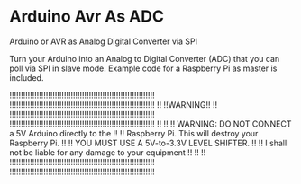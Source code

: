 # Arduino Avr As ADC
Arduino or AVR as Analog Digital Converter via SPI

Turn your Arduino into an Analog to Digital Converter (ADC) that you can poll via SPI in slave mode. Example code for a Raspberry Pi as master is included.

!!!!!!!!!!!!!!!!!!!!!!!!!!!!!!!!!!!!!!!!!!!!!!!!!!!!!!!!!!!!!!!!
!!!!!!!!!!!!!!!!!!!!!!!!!!!!!!!!!!!!!!!!!!!!!!!!!!!!!!!!!!!!!!!!
!!                         !!WARNING!!                        !!   
!!!!!!!!!!!!!!!!!!!!!!!!!!!!!!!!!!!!!!!!!!!!!!!!!!!!!!!!!!!!!!!!
!!!!!!!!!!!!!!!!!!!!!!!!!!!!!!!!!!!!!!!!!!!!!!!!!!!!!!!!!!!!!!!!
!!                                                            !!
!! WARNING: DO NOT CONNECT a 5V Arduino directly to the       !!
!! Raspberry Pi. This will destroy your Raspberry Pi.         !!
!! YOU MUST USE A 5V-to-3.3V LEVEL SHIFTER.                   !!
!! I shall not be liable for any damage to your equipment     !!
!!                                                            !!
!!!!!!!!!!!!!!!!!!!!!!!!!!!!!!!!!!!!!!!!!!!!!!!!!!!!!!!!!!!!!!!!
!!!!!!!!!!!!!!!!!!!!!!!!!!!!!!!!!!!!!!!!!!!!!!!!!!!!!!!!!!!!!!!!
